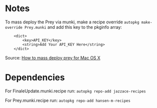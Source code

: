 Notes
=======
To mass deploy the Prey via munki, make a recipe override `autopkg make-override Prey.munki` and add this key to the pkginfo array:

```<key>installer_environment</key>
	<dict>
		<key>API_KEY</key>
		<string>Add Your API_KEY Here</string>
	</dict>
```


Source: [How to mass deploy prey for Mac OS X](http://help.preyproject.com/article/63-how-to-mass-deploy-prey-for-mac-os-x) 



Dependencies 
=======
For FinaleUpdate.munki.recipe run: `autopkg repo-add jazzace-recipes`

For Prey.munki.recipe run: `autopkg repo-add hansen-m-recipes`

